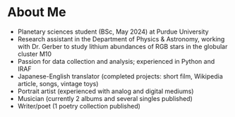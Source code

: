 # About Me
- Planetary sciences student (BSc, May 2024) at Purdue University
- Research assistant in the Department of Physics & Astronomy, working with Dr. Gerber to study lithium abundances of RGB stars in the globular cluster M10
- Passion for data collection and analysis; experienced in Python and IRAF
- Japanese-English translator (completed projects: short film, Wikipedia article, songs, vintage toys)
- Portrait artist (experienced with analog and digital mediums)
- Musician (currently 2 albums and several singles published)
- Writer/poet (1 poetry collection published)

